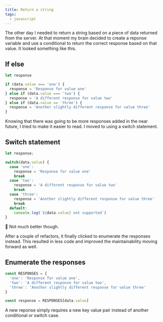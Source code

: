 ```yaml
---
title: Return a string
tags:
  - javascript
---
```

The other day I needed to return a string based on a piece of data returned from the server. At that moment my brain decided to create a reponse variable and use a conditional to return the correct response based on that value. It looked something like this.

## If else

```js
let response

if (data.value === 'one') {
  response = 'Response for value one'
} else if (data.value === 'two') {
  response = 'A different response for value two'
} else if (data.value == 'three') {
  response = 'Another slightly different response for value three'
}
```

Knowing that there was going to be more responses added in the near future, I tried to make it easier to read. I moved to using a switch statement.

## Switch statement

```js
let response;

switch(data.value) {
  case 'one':
    response = 'Response for value one'
    break
  case 'two':
    response = 'A different response for value two'
    break
  case 'three':
    response = 'Another slightly different response for value three'
    break
  default:
    console.log(`${data.value} not supported`)
}
```

🤔 Not much better though.

After a couple of refactors, it finally clicked to enumerate the responses instead. This resulted in less code and improved the maintainability moving forward as well.

## Enumerate the responses

```js
const RESPONSES = {
  'one': 'Response for value one',
  'two': 'A different response for value two',
  'three': 'Another slightly different response for value three'
}

const response = RESPONSES[data.value]
```

A new reponse simply requires a new key value pair instead of another conditional or switch case.

